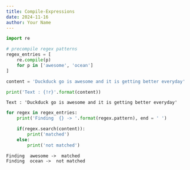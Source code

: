 ```yaml
---
title: Compile-Expressions
date: 2024-11-16
author: Your Name
---
```


```python
import re
```


```python
# precompile regex patterns
regex_entries = [
    re.compile(p)
    for p in ['awesome', 'ocean']
]
```


```python
content = 'Duckduck go is awesome and it is getting better everyday'

print('Text : {!r}'.format(content))
```

    Text : 'Duckduck go is awesome and it is getting better everyday'



```python
for regex in regex_entries:
    print('Finding  {} -> '.format(regex.pattern), end = ' ')

    if(regex.search(content)):
        print('matched')
    else:
        print('not matched')
```

    Finding  awesome ->  matched
    Finding  ocean ->  not matched



```python

```
